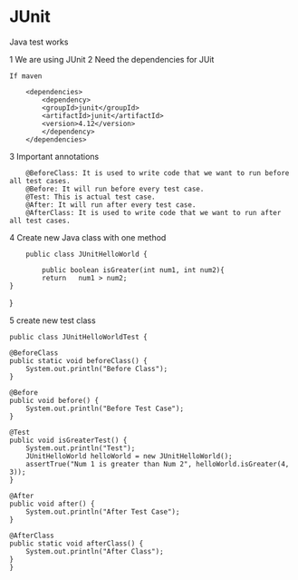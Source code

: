 # JUnit

Java test works

1 We are using JUnit 
2 Need the dependencies for JUit 
		
	If maven
		
		<dependencies>
			<dependency>
			<groupId>junit</groupId>
			<artifactId>junit</artifactId>
			<version>4.12</version>
			</dependency>
		</dependencies>
		
3 Important annotations

		@BeforeClass: It is used to write code that we want to run before all test cases.
		@Before: It will run before every test case.
		@Test: This is actual test case.
		@After: It will run after every test case.
		@AfterClass: It is used to write code that we want to run after all test cases.
	
4 Create new Java class with one method

		public class JUnitHelloWorld {

			public boolean isGreater(int num1, int num2){
			return   num1 > num2;
    }
   }
   
5 create new test class

	public class JUnitHelloWorldTest {

	@BeforeClass
	public static void beforeClass() {
		System.out.println("Before Class");
	}

	@Before
	public void before() {
		System.out.println("Before Test Case");
	}

	@Test
	public void isGreaterTest() {
		System.out.println("Test");
		JUnitHelloWorld helloWorld = new JUnitHelloWorld();
		assertTrue("Num 1 is greater than Num 2", helloWorld.isGreater(4, 3));
	}

	@After
	public void after() {
		System.out.println("After Test Case");
	}

	@AfterClass
	public static void afterClass() {
		System.out.println("After Class");
	}
	}
